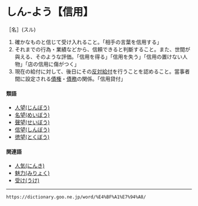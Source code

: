 # しん‐よう【信用】

［名］(スル)
1. 確かなものと信じて受け入れること。「相手の言葉を信用する」
2. それまでの行為・業績などから、信頼できると判斷すること。また、世間が與える、そのような評価。「信用を得る」「信用を失う」「信用の置けない人物」「店の信用に傷がつく」
3. 現在の給付に対して、後日にその[反対給付](https://dictionary.goo.ne.jp/word/%E5%8F%8D%E5%AF%BE%E7%B5%A6%E4%BB%98/#jn-181566)を行うことを認めること。當事者間に設定される[債権](https://dictionary.goo.ne.jp/word/%E5%82%B5%E6%A8%A9/#jn-84837)・[債務](https://dictionary.goo.ne.jp/word/%E5%82%B5%E5%8B%99/#jn-85877)の関係。「信用貸付」
    

#### 類語

-   [人望(じんぼう)](https://dictionary.goo.ne.jp/word/%E4%BA%BA%E6%9C%9B/#jn-115633)
-   [名望(めいぼう)](https://dictionary.goo.ne.jp/word/%E5%90%8D%E6%9C%9B/#jn-216833)
-   [聲望(せいぼう)](https://dictionary.goo.ne.jp/word/%E5%A3%B0%E6%9C%9B/#jn-122757)
-   [信望(しんぼう)](https://dictionary.goo.ne.jp/word/%E4%BF%A1%E6%9C%9B/#jn-115618)
-   [徳望(とくぼう)](https://dictionary.goo.ne.jp/word/%E5%BE%B3%E6%9C%9B/#jn-158346)

#### 関連語

-   [人気(にんき)](https://dictionary.goo.ne.jp/word/%E4%BA%BA%E6%B0%97_%28%E3%81%AB%E3%82%93%E3%81%8D%29/#jn-168795)
-   [魅力(みりょく)](https://dictionary.goo.ne.jp/word/%E9%AD%85%E5%8A%9B/#jn-214112)
-   [受け(うけ)](https://dictionary.goo.ne.jp/word/%E5%8F%97%E3%81%91/#jn-18259)

---
`https://dictionary.goo.ne.jp/word/%E4%BF%A1%E7%94%A8/`